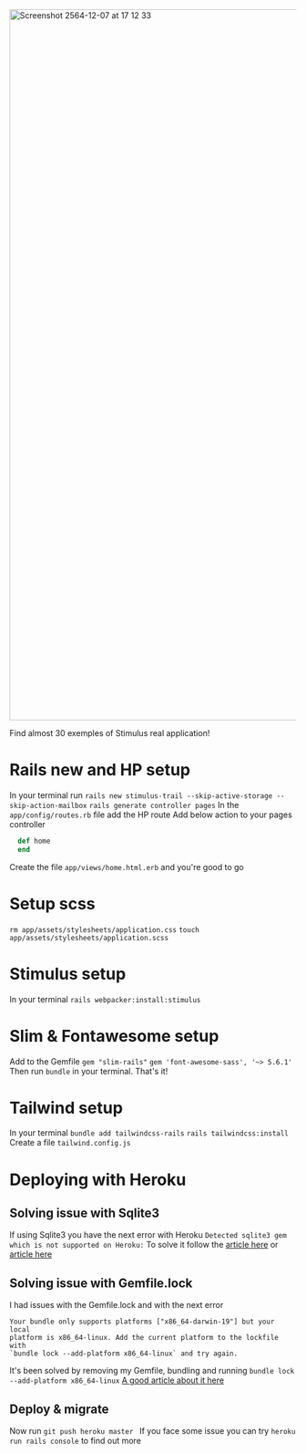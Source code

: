 
<img width="1247" alt="Screenshot 2564-12-07 at 17 12 33" src="https://user-images.githubusercontent.com/33062224/145065870-ed82f333-2ef7-4f5a-8143-c2afcf0e6df5.png">

Find almost 30 exemples of Stimulus real application!

# Rails new and HP setup

In your terminal run
`rails new stimulus-trail --skip-active-storage --skip-action-mailbox`
`rails generate controller pages`
In the `app/config/routes.rb` file add the HP route
Add below action to your pages controller
```ruby
  def home
  end
```
Create the file `app/views/home.html.erb` and you're good to go

# Setup scss

`rm app/assets/stylesheets/application.css`
`touch app/assets/stylesheets/application.scss`

# Stimulus setup

In your terminal
`rails webpacker:install:stimulus`

# Slim & Fontawesome setup

Add to the Gemfile
`gem "slim-rails"`
`gem 'font-awesome-sass', '~> 5.6.1'`
Then run `bundle` in your terminal. That's it!

# Tailwind setup

In your terminal
`bundle add tailwindcss-rails`
`rails tailwindcss:install`
Create a file `tailwind.config.js`

# Deploying with Heroku

## Solving issue with Sqlite3

If using Sqlite3 you have the next error with Heroku `Detected sqlite3 gem which is not supported on Heroku:` To solve it follow the [article here](https://devcenter.heroku.com/articles/sqlite3) or [article here](https://www.codecademy.com/articles/deploy-rails-to-heroku)

## Solving issue with Gemfile.lock
I had issues with the Gemfile.lock and with the next error
```
Your bundle only supports platforms ["x86_64-darwin-19"] but your local
platform is x86_64-linux. Add the current platform to the lockfile with
`bundle lock --add-platform x86_64-linux` and try again.
```

It's been solved by removing my Gemfile, bundling and running `bundle lock --add-platform x86_64-linux`
[A good article about it here](https://www.moncefbelyamani.com/understanding-the-gemfile-lock-file/)


## Deploy & migrate

Now run `git push heroku master `
If you face some issue you can try `heroku run rails console` to find out more
